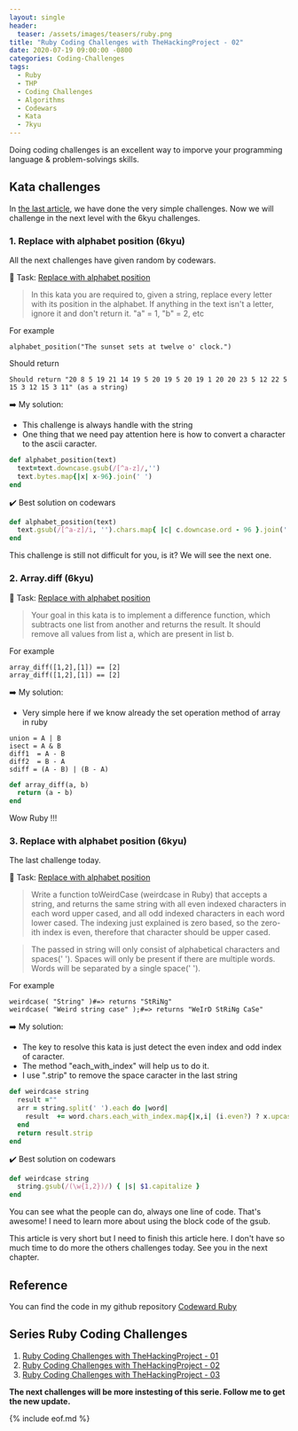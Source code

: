 ```yaml
---
layout: single
header:
  teaser: /assets/images/teasers/ruby.png
title: "Ruby Coding Challenges with TheHackingProject - 02"
date: 2020-07-19 09:00:00 -0800
categories: Coding-Challenges
tags:
  - Ruby
  - THP
  - Coding Challenges
  - Algorithms
  - Codewars
  - Kata
  - 7kyu
---
```

Doing coding challenges is an excellent way to imporve your programming language & problem-solvings skills.


## Kata challenges

In [the last article](/coding-challenges/ruby-codling-challenges-with-the-hacking-project-01/), we have done the very simple challenges. Now we will challenge in the next level with the 6kyu challenges.

### 1. Replace with alphabet position (6kyu)

All the next challenges have given random by codewars.

  :bell:  Task: [Replace with alphabet position](https://www.codewars.com/kata/546f922b54af40e1e90001da/train/ruby)

  >In this kata you are required to, given a string, replace every letter with its position in the alphabet. If anything in the text isn't a letter, ignore it and don't return it.
  >"a" = 1, "b" = 2, etc
  
  For example
  ```
  alphabet_position("The sunset sets at twelve o' clock.")
  ```
  Should return
  ```
  Should return "20 8 5 19 21 14 19 5 20 19 5 20 19 1 20 20 23 5 12 22 5 15 3 12 15 3 11" (as a string)
  ```

  :arrow_right:  My solution: 

  - This challenge is always handle with the string
  - One thing that we need pay attention here is how to convert a character to the ascii caracter.

  ```ruby
  def alphabet_position(text)
    text=text.downcase.gsub(/[^a-z]/,'')
    text.bytes.map{|x| x-96}.join(' ')
  end
  ```
  :heavy_check_mark: Best solution on codewars

  ```ruby
  def alphabet_position(text)
    text.gsub(/[^a-z]/i, '').chars.map{ |c| c.downcase.ord - 96 }.join(' ')
  end
  ```

  This challenge is still not difficult for you, is it?
  We will see the next one.

### 2. Array.diff (6kyu)

  :bell:  Task: [Replace with alphabet position](https://www.codewars.com/kata/546f922b54af40e1e90001da/train/ruby)

  >Your goal in this kata is to implement a difference function, which subtracts one list from another and returns the result. It should remove all values from list a, which are present in list b.
  
  For example
  ```
  array_diff([1,2],[1]) == [2]
  array_diff([1,2],[1]) == [2]
  ```

  :arrow_right:  My solution: 

  - Very simple here if we know already the set operation method of array in ruby
  ```
  union = A | B
  isect = A & B
  diff1  = A - B
  diff2  = B - A
  sdiff = (A - B) | (B - A)
  ```

  ```ruby
  def array_diff(a, b)
    return (a - b)
  end
  ```
  Wow Ruby !!!

### 3. Replace with alphabet position (6kyu)

  The last challenge today. 

  :bell:  Task: [Replace with alphabet position](https://www.codewars.com/kata/546f922b54af40e1e90001da/train/ruby)

  >Write a function toWeirdCase (weirdcase in Ruby) that accepts a string, and returns the same string with all even indexed characters in each word upper cased, and all odd indexed characters in each word lower cased. The indexing just explained is zero based, so the zero-ith index is even, therefore that character should be upper cased.

  >The passed in string will only consist of alphabetical characters and spaces(' '). Spaces will only be present if there are multiple words. Words will be separated by a single space(' ').
  
  For example
  ```
  weirdcase( "String" )#=> returns "StRiNg"
  weirdcase( "Weird string case" );#=> returns "WeIrD StRiNg CaSe"
  ```

  :arrow_right:  My solution: 

  - The key to resolve this kata is just detect the even index and odd index of caracter.
  - The method "each_with_index" will help us to do it.
  - I use ".strip" to remove the space caracter in the last string
  
  ```ruby
  def weirdcase string
    result =""
    arr = string.split(' ').each do |word|
      result  += word.chars.each_with_index.map{|x,i| (i.even?) ? x.upcase: x.downcase}.join('') + " "
    end
    return result.strip
  end
  ```
  :heavy_check_mark: Best solution on codewars

  ```ruby
  def weirdcase string
    string.gsub(/(\w{1,2})/) { |s| $1.capitalize }
  end
  ```

  You can see what the people can do, always one line of code. That's awesome!
  I need to learn more about using the block code of the gsub.

  This article is very short but I need to finish this article here. I don't have so much time to do more the others challenges today. See you in the next chapter.


## Reference

You can find the code in my github repository <i class="fab fa-github"></i> [Codeward Ruby](https://github.com/tienduy-nguyen/coding-challenge/tree/master/codewars-ruby)

## Series Ruby Coding Challenges

1. [Ruby Coding Challenges with TheHackingProject - 01](/coding-challenges/ruby-codling-challenges-with-the-hacking-project-01)
2. [Ruby Coding Challenges with TheHackingProject - 02](/coding-challenges/ruby-codling-challenges-with-the-hacking-project-02)
3. [Ruby Coding Challenges with TheHackingProject - 03](/coding-challenges/ruby-codling-challenges-with-the-hacking-project-03)


**The next challenges will be more instesting of this serie. Follow me to get the new update.**

{% include eof.md %}